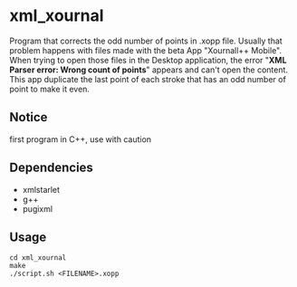 # xml_xournal

Program that corrects the odd number of points in .xopp file. Usually that problem happens with files made with the beta App "Xournall++ Mobile". When trying to open those files in the Desktop application, the error "**XML Parser error: Wrong count of points**" appears and can't open the content. This app duplicate the last point of each stroke that has an odd number of point to make it even.

## Notice

first program in C++, use with caution

## Dependencies

* xmlstarlet
* g++
* pugixml

## Usage

```shell
cd xml_xournal
make
./script.sh <FILENAME>.xopp 

```
